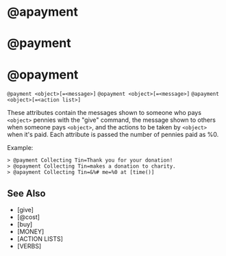 # @apayment
# @payment
# @opayment
`@payment <object>[=<message>]`
`@opayment <object>[=<message>]`
`@apayment <object>[=<action list>]`

These attributes contain the messages shown to someone who pays `<object>` pennies with the "give" command, the message shown to others when someone pays `<object>`, and the actions to be taken by `<object>` when it's paid. Each attribute is passed the number of pennies paid as %0.

Example:
```
> @payment Collecting Tin=Thank you for your donation!
> @opayment Collecting Tin=makes a donation to charity.
> @apayment Collecting Tin=&%# me=%0 at [time()]
```


## See Also
- [give]
- [@cost]
- [buy]
- [MONEY]
- [ACTION LISTS]
- [VERBS]

